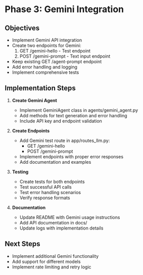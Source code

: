 # Phase 3: Gemini Integration

## Objectives
- Implement Gemini API integration
- Create two endpoints for Gemini:
  1. GET /gemini-hello - Test endpoint
  2. POST /gemini-prompt - Text input endpoint
- Keep existing GET /agent-prompt endpoint
- Add error handling and logging
- Implement comprehensive tests

## Implementation Steps

1. **Create Gemini Agent**
   - Implement GeminiAgent class in agents/gemini_agent.py
   - Add methods for text generation and error handling
   - Include API key and endpoint validation

2. **Create Endpoints**
   - Add Gemini test route in app/routes_llm.py:
     - GET /gemini-hello
     - POST /gemini-prompt
   - Implement endpoints with proper error responses
   - Add documentation and examples

3. **Testing**
   - Create tests for both endpoints
   - Test successful API calls
   - Test error handling scenarios
   - Verify response formats

4. **Documentation**
   - Update README with Gemini usage instructions
   - Add API documentation in docs/
   - Update logs with implementation details

## Next Steps
- Implement additional Gemini functionality
- Add support for different models
- Implement rate limiting and retry logic